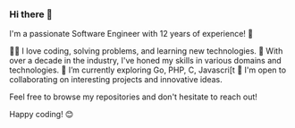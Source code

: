 ### Hi there 👋

I'm a passionate Software Engineer with 12 years of experience! 🚀

👨‍💻 I love coding, solving problems, and learning new technologies.
💼 With over a decade in the industry, I've honed my skills in various domains and technologies.
🌱 I’m currently exploring Go, PHP, C, Javascri[t
🤝 I'm open to collaborating on interesting projects and innovative ideas.

Feel free to browse my repositories and don't hesitate to reach out!

Happy coding! 😊


<!--
**schulerj89/schulerj89** is a ✨ _special_ ✨ repository because its `README.md` (this file) appears on your GitHub profile.

Here are some ideas to get you started:

- 🔭 I’m currently working on ...
- 🌱 I’m currently learning ...
- 👯 I’m looking to collaborate on ...
- 🤔 I’m looking for help with ...
- 💬 Ask me about ...
- 📫 How to reach me: ...
- 😄 Pronouns: ...
- ⚡ Fun fact: ...
-->
